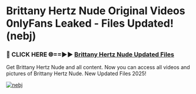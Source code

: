 # Brittany Hertz Nude Original Videos 0nlyFans Leaked - Files Updated! (nebj)

<h3>🔴 CLICK HERE 🌐==►► <a href="https://tinyurl.com/yrmya6cz" rel="nofollow">Brittany Hertz Nude Updated Files</a></h3>

Get Brittany Hertz Nude and all content. Now you can access all videos and pictures of Brittany Hertz Nude. New Updated Files 2025!

[![nebj](https://i.imgur.com/FMdXYCs.gif)](https://tinyurl.com/yrmya6cz)

